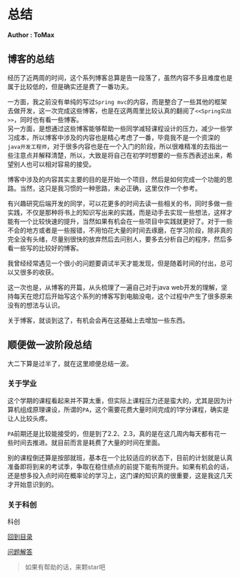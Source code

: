 # 总结

**Author : ToMax**

## 博客的总结

经历了近两周的时间，这个系列博客总算是告一段落了，虽然内容不多且难度也是属于比较低的，但是确实还是费了一番功夫。

一方面，我之前没有单纯的写过`Spring mvc`的内容，而是整合了一些其他的框架去做开发，这一次完成这些博客，也是在这两周里比较认真的翻阅了`<<Spring实战>>`，同时也有看一些博客。<br>
另一方面，是想通过这些博客能够帮助一些同学减轻课程设计的压力，减少一些学习成本，所以博客中涉及的内容也是精心考虑了一番，毕竟我不是一个资深的`java开发工程师`，对于很多内容也是在一个入门的阶段，所以很难精准的去指出一些注意点并解释清楚，所以，大致是将自己在初学时想要的一些东西表述出来，希望别人也可以相对容易的接受。

博客中涉及的内容其实主要的目的是开始一个项目，然后是如何完成一个功能的思路。当然，这只是我习惯的一种思路，未必正确，这里仅作一个参考。

有兴趣研究后端开发的同学，可以花更多的时间去读一些相关的书，同时多做一些实践，不仅是那种将书上的知识写出来的实践，而是动手去实现一些想法，这样才能有一个比较快速的提升，当然如果有机会在一些项目中实践就更好了。对于一些不会的地方或者是一些报错，不用怕花大量的时间去琢磨，在学习阶段，除非真的完全没有头绪，尽量别很快的放弃然后去问别人，要多去分析自己的程序，然后多看一些写的比较好的博客。

我曾经经常遇见一个很小的问题要调试半天才能发现，但是随着时间的付出，总可以又很多的收获。

这一次也是，从博客的开篇，从头梳理了一遍自己对于java web开发的理解，坚持每天在熄灯后开始写这个系列的博客写到电脑没电，这个过程中产生了很多原来没有的想法与认识。

关于博客，就谈到这了，有机会会再在这基础上去增加一些东西。

## 顺便做一波阶段总结

大二下算是过半了，就在这里顺便总结一波。

### 关于学业

这个学期的课程看起来并不算太重，但实际上课程压力还是蛮大的，尤其是因为计算机组成原理课设，所谓的`PA`，这个需要花费大量时间完成的1学分课程，确实是让人比较头疼。

`PA`前期还是比较能接受的，但是到了2.2、2.3，真的是在这几周内每天都有花一些时间去推进。就目前而言是耗费了大量的时间在里面。

别的课程倒还算是按部就班，基本在一个比较适应的状态下，目前的计划就是认真准备即将到来的考试季，争取在稳住绩点的前提下能有所提升。如果有机会的话，还是想多投入点时间在概率论的学习上，这门课的知识真的很重要，这是我这几天才开始意识到的。

### 关于科创

科创


[回到目录](https://github.com/XingToMax/DesignPatternDemo/tree/master/blogs)

[问题解答](https://github.com/XingToMax/DesignPatternDemo/blob/master/blogs/%E9%97%AE%E9%A2%98%E8%A7%A3%E7%AD%94.md)
<br>

> 如果有帮助的话，来颗star吧
